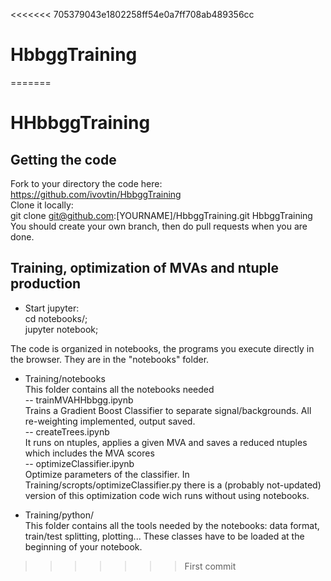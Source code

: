 <<<<<<< 705379043e1802258ff54e0a7ff708ab489356cc
# HbbggTraining
=======
# HHbbggTraining
## Getting the code
Fork to your directory the code here: https://github.com/ivovtin/HbbggTraining<br />
Clone it locally:<br />
git clone git@github.com:[YOURNAME]/HbbggTraining.git HbbggTraining <br />
You should create your own branch, then do pull requests when you are done. <br />

## Training, optimization of MVAs and ntuple production
- Start jupyter: <br />
cd notebooks/; <br />
jupyter notebook; <br />

The code is organized in notebooks, the programs you execute directly in the browser. They
are in the "notebooks" folder. <br />

- Training/notebooks <br />
This folder contains all the notebooks needed <br />
-- trainMVAHHbbgg.ipynb  <br />
Trains a Gradient Boost Classifier to separate signal/backgrounds. All re-weighting implemented, output saved. <br />
-- createTrees.ipynb <br />
It runs on ntuples, applies a given MVA and saves a reduced ntuples which includes the MVA scores <br />
-- optimizeClassifier.ipynb <br />
Optimize parameters of the classifier. In Training/scropts/optimizeClassifier.py there is a (probably not-updated) version
of this optimization code wich runs without using notebooks. 


- Training/python/<br />
This folder contains all the tools needed by the notebooks:
data format, train/test splitting, plotting...
These classes have to be loaded at the beginning of your notebook.

>>>>>>> First commit

